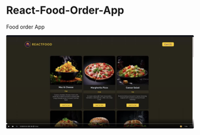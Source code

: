 # React-Food-Order-App
Food order App

[![Vidcast](food-order.jpg)](https://app.vidcast.io/share/cebfea8c-5d86-4c0b-8f43-548f66a63d74 "Food Order App")
